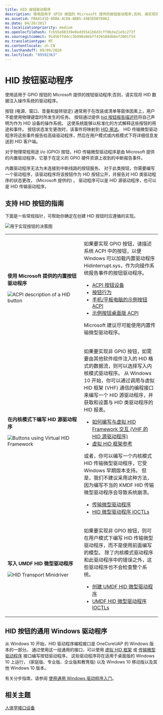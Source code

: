 ```yaml
---
title: HID 按钮驱动程序
description: 使用适用于 GPIO 按钮的 Microsoft 提供的按钮驱动程序;否则，请实现将 HID 数据注入操作系统的驱动程序。
ms.assetid: FBA8141D-8DBA-4C68-8BB5-44B3EDB7D062
ms.date: 04/20/2017
ms.localizationpriority: medium
ms.openlocfilehash: fcb55e68339e0edd5541b6d3cff0b3e21e5c273f
ms.sourcegitcommit: 9145bffd4cc3b990a9ebff43b588db6ef2001f5d
ms.translationtype: MT
ms.contentlocale: zh-CN
ms.lasthandoff: 09/09/2020
ms.locfileid: "89592363"
---
```

# <a name="hid-button-drivers"></a>HID 按钮驱动程序

使用适用于 GPIO 按钮的 Microsoft 提供的按钮驱动程序;否则，请实现将 HID 数据注入操作系统的驱动程序。

按钮 (电源、窗口、音量和旋转锁定) 通常用于在改装或清单等窗体因素上，用户不能使用物理键盘时所发生的任务。 按钮通过提供 [hid 按钮报告描述符](../gpiobtn/hid-button-report-descriptors.md)将自己声明为作为 HID 设备的操作系统。 这使系统能够以标准化的方式解释这些按钮的用途和事件。 按钮状态发生更改时，该事件将映射到 [HID 用法](hid-usages.md)。 HID 传输微型驱动程序将这些事件报告给高级驱动程序，然后在用户模式或内核模式下将详细信息发送到 HID 客户端。

对于物理常规用途 i/o (GPIO) 按钮，HID 传输微型驱动程序是由 Microsoft 提供的内置驱动程序，它基于在定义的 GPIO 硬件资源上收到的中断报告事件。

内置驱动程序无法为未连接到中断线路的按钮服务。 对于此类按钮，你需要编写一个驱动程序，该驱动程序将该按钮作为 HID 按钮公开，并报告对 HID 类驱动程序的状态更改， (Microsoft 提供的) 。 驱动程序可以是 HID 源驱动程序，也可以是 HID 传输驱动程序。

## <a name="guidance-for-supporting-hid-buttons"></a>支持 HID 按钮的指南

下面是一些常规指针，可帮助你确定在创建 HID 按钮时应遵循的实现。

![用于实现按钮的决策图](images/button.png)

<table>
<colgroup>
<col width="50%" />
<col width="50%" />
</colgroup>
<tbody>
<tr class="odd">
<td><p><strong>使用 Microsoft 提供的内置按钮驱动程序</strong></p>
<p><img src="images/hid-acpi.png" alt="ACPI description of a HID button" /></p></td>
<td><p>如果要实现 GPIO 按钮，请描述系统 ACPI 中的按钮，以便 Windows 可以加载内置驱动程序 Hidinterrupt.sys，作为向操作系统报告事件的按钮驱动程序。</p>
<ul>
<li><a href="acpi-button-device.md" data-raw-source="[ACPI button device](acpi-button-device.md)">ACPI 按钮设备</a></li>
<li><a href="https://docs.microsoft.com/windows-hardware/drivers/gpiobtn/button-behavior" data-raw-source="[Button Behavior](../gpiobtn/button-behavior.md)">按钮行为</a></li>
<li><a href="acpi-button-device.md#sample-buttons-acpi-for-phonetablet" data-raw-source="[Sample buttons ACPI for phone/tablet](acpi-button-device.md#acpi-button-phone)">手机/平板电脑的示例按钮 ACPI</a></li>
<li><a href="acpi-button-device.md#sample-buttons-acpi-for-desktop" data-raw-source="[Sample buttons ACPI for desktop](acpi-button-device.md#acpi-button-desktop)">示例按钮桌面版 ACPI</a></li>
</ul>
<p>Microsoft 建议尽可能使用内置传输微型驱动程序。</p></td>
</tr>
<tr class="even">
<td><p><strong>在内核模式下编写 HID 源驱动程序</strong></p>
<p><img src="images/hid-vhf.png" alt="Buttons using Virtual HID Framework" /></p></td>
<td><p>如果要实现非 GPIO 按钮，如需要由其他软件组件注入的 HID 格式的数据流，则可以选择写入内核模式驱动程序。 从 Windows 10 开始，你可以通过调用与虚拟 HID 框架 (VHF) 通信的编程接口来编写一个 HID 源驱动程序，并获取和设置与 HID 类驱动程序的 HID 报表。</p>
<ul>
<li><a href="virtual-hid-framework--vhf-.md" data-raw-source="[How to write a HID source driver that interacts with Virtual HID Framework (VHF)](virtual-hid-framework--vhf-.md)">如何编写与虚拟 HID Framework 交互 (VHF 的 HID 源驱动程序) </a></li>
<li><a href="https://docs.microsoft.com/windows-hardware/drivers/ddi/index" data-raw-source="[Virtual HID Framework Reference](/windows-hardware/drivers/ddi/index)">虚拟 HID 框架参考</a></li>
</ul>
<p>或者，你可以编写一个内核模式 HID 传输微型驱动程序，它受 Windows 早期版本支持。 但是，我们不建议采用这种方法，因为编写不当的 KMDF HID 传输微型驱动程序会导致系统崩溃。</p>
<ul>
<li><a href="transport-minidrivers.md" data-raw-source="[Transport Minidrivers](transport-minidrivers.md)">传输微型驱动程序</a></li>
<li><a href="https://docs.microsoft.com/windows-hardware/drivers/ddi/index" data-raw-source="[HID Minidriver IOCTLs](/windows-hardware/drivers/ddi/index)">HID 微型驱动程序 IOCTLs</a></li>
</ul></td>
</tr>
<tr class="odd">
<td><p><strong>写入 UMDF HID 微型驱动程序</strong></p>
<p><img src="images/hid-umdf.png" alt="HID Transport Minidriver" /></p></td>
<td><p>如果要实现非 GPIO 按钮，则可在用户模式下编写 HID 传输微型驱动程序，而不是使用前面编写的模型。 除了内核模式驱动程序和此驱动程序中的错误之外，这些驱动程序也不会检查整个系统。</p>
<ul>
<li><a href="https://docs.microsoft.com/windows-hardware/drivers/wdf/creating-umdf-hid-minidrivers" data-raw-source="[Creating UMDF HID Minidrivers](../wdf/creating-umdf-hid-minidrivers.md)">创建 UMDF HID 微型驱动程序</a></li>
<li><a href="https://docs.microsoft.com/previous-versions/hh463977(v=vs.85)" data-raw-source="[UMDF HID Minidriver IOCTLs](/previous-versions/hh463977(v=vs.85))">UMDF HID 微型驱动程序 IOCTLs</a></li>
</ul></td>
</tr>
</tbody>
</table>

 

## <a name="universal-windows-drivers-for-hid-buttons"></a>HID 按钮的通用 Windows 驱动程序


从 Windows 10 开始，HID 驱动程序编程接口是 OneCoreUAP 的 Windows 版本的一部分。 通过使用这一组通用的接口，可以使用 [虚拟 HID 框架](/windows-hardware/drivers/ddi/index) 或 [传输微型驱动程序](transport-minidrivers.md) 接口编写按钮驱动程序。 这些驱动程序将在适用于桌面版的 Windows 10 上运行， (家庭版、专业版、企业版和教育版) 以及 Windows 10 移动版以及其他 Windows 10 版本。

有关分步指南，请参阅 [使用通用 Windows 驱动程序入门](/windows-hardware/drivers)。

## <a name="related-topics"></a>相关主题
[人体学接口设备](https://developer.microsoft.com/windows/hardware)